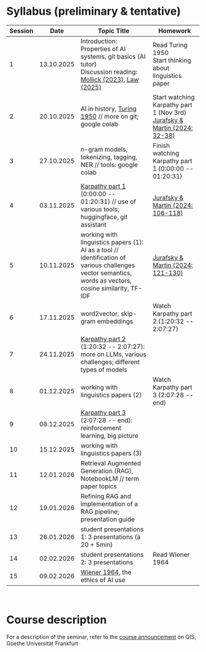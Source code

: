 # Syllabus (preliminary & tentative)
| Session | Date | Topic Title | Homework |
| --- | --- | --- | --- |
| 1 | 13.10.2025 | Introduction: Properties of AI systems, git basics (AI tutor) <br> Discussion reading: [Mollick (2023)](https://www.oneusefulthing.org/p/becoming-strange-in-the-long-singularity), [Law (2025)](https://www.learningfromexamples.com/p/what-academics-get-wrong)| Read Turing 1950<br>Start thinking about linguistics paper |
| 2 | 20.10.2025 | AI in history, [Turing 1950](https://github.com/Tools-for-Natural-Language-Processing/tools-course-material/blob/main/Turing1950.pdf) // more on git; google colab | Start watching Karpathy part 1 (Nov 3rd)<br> [Jurafsky & Martin (2024: 32-38)](https://github.com/Tools-for-Natural-Language-Processing/tools-course-material/blob/main/JurafskyMartin_2024.pdf)|
| 3 | 27.10.2025 | n-gram models, tokenizing, tagging, NER // tools: google colab | Finish watching Karpathy part 1 (0:00:00 -- 01:20:31)|
| 4 | 03.11.2025 | [Karpathy part 1](https://youtu.be/7xTGNNLPyMI?si=qIU-Up9xHwH4p2jh) (0:00:00 -- 01:20:31) // use of various tools; huggingface, git assistant | [Jurafsky & Martin (2024: 106-118)](https://github.com/Tools-for-Natural-Language-Processing/tools-course-material/blob/main/JurafskyMartin_2024.pdf)|
| 5 | 10.11.2025 | working with linguistics papers (1): AI as a tool // identification of various challenges<br> vector semantics, words as vectors, cosine similarity, TF-IDF| [Jurafsky & Martin (2024: 121-130)](https://github.com/Tools-for-Natural-Language-Processing/tools-course-material/blob/main/JurafskyMartin_2024.pdf)|
| 6 | 17.11.2025 | word2vector, skip-gram embeddings | Watch Karpathy part 2 (1:20:32 -- 2:07:27)|
| 7 | 24.11.2025 | [Karpathy part 2](https://youtu.be/7xTGNNLPyMI?si=PZEimf5WCNfXBZBq&t=4832) (1:20:32 -- 2:07:27): more on LLMs, various challenges; different types of models |
| 8 | 01.12.2025 | working with linguistics papers (2)| Watch Karpathy part 3 (2:07:28 -- end)|
| 9 | 08.12.2025 | [Karpathy part 3](https://youtu.be/7xTGNNLPyMI?si=LrctojjKaEZYB_g6&t=7648) (2:07:28 -- end): reinforcement learning, big picture|
| 10 | 15.12.2025 | working with linguistics papers (3)|
| 11 | 12.01.2026 | Retrieval Augmented Generation (RAG),  NotebookLM // term paper topics |
| 12 | 19.01.2026 | Refining RAG and implementation of a RAG pipeline; presentation guide |
| 13 | 26.01.2026 | student presentations 1: 3 presentations (à 20 + 5min) |
| 14 | 02.02.2026 | student presentations 2: 3 presentations | Read Wiener 1964 |
| 15 | 09.02.2026 | [Wiener 1964](https://github.com/Tools-for-Natural-Language-Processing/tools-course-material/blob/main/Wiener_1964.pdf), the ethics of AI use |

<br>

# Course description
For a description of the seminar, refer to the [course announcement](https://qis.server.uni-frankfurt.de/qisserver/rds?state=verpublish&status=init&vmfile=no&moduleCall=webInfo&publishConfFile=webInfo&publishSubDir=veranstaltung&veranstaltung.veranstid=404400) on QIS, Goethe Universität Frankfurt